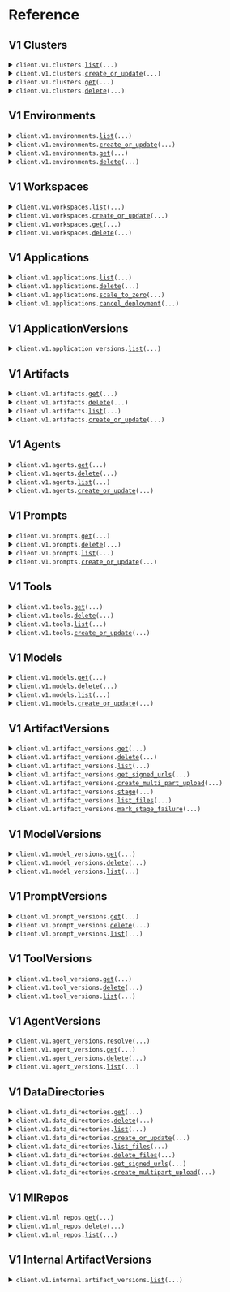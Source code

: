 # Reference
## V1 Clusters
<details><summary><code>client.v1.clusters.<a href="src/truefoundry_sdk/v1/clusters/client.py">list</a>(...)</code></summary>
<dl>
<dd>

#### 📝 Description

<dl>
<dd>

<dl>
<dd>

Retrieves a list of all latest Clusters. Pagination is available based on query parameters.
</dd>
</dl>
</dd>
</dl>

#### 🔌 Usage

<dl>
<dd>

<dl>
<dd>

```python
from truefoundry_sdk import TrueFoundry

client = TrueFoundry(
    api_key="YOUR_API_KEY",
    base_url="https://yourhost.com/path/to/api",
)
response = client.v1.clusters.list()
for item in response:
    yield item
# alternatively, you can paginate page-by-page
for page in response.iter_pages():
    yield page

```
</dd>
</dl>
</dd>
</dl>

#### ⚙️ Parameters

<dl>
<dd>

<dl>
<dd>

**offset:** `typing.Optional[float]` — Number of Items Skipped. Defaults to 0 if not provided.
    
</dd>
</dl>

<dl>
<dd>

**limit:** `typing.Optional[float]` — The maximum number of items to return per page. Defaults to a pre-defined value if not provided.
    
</dd>
</dl>

<dl>
<dd>

**request_options:** `typing.Optional[RequestOptions]` — Request-specific configuration.
    
</dd>
</dl>
</dd>
</dl>


</dd>
</dl>
</details>

<details><summary><code>client.v1.clusters.<a href="src/truefoundry_sdk/v1/clusters/client.py">create_or_update</a>(...)</code></summary>
<dl>
<dd>

#### 📝 Description

<dl>
<dd>

<dl>
<dd>

Create or Update cluster with provided manifest
</dd>
</dl>
</dd>
</dl>

#### 🔌 Usage

<dl>
<dd>

<dl>
<dd>

```python
from truefoundry_sdk import (
    ClusterManifest,
    ClusterManifestClusterType,
    Collaborator,
    TrueFoundry,
)

client = TrueFoundry(
    api_key="YOUR_API_KEY",
    base_url="https://yourhost.com/path/to/api",
)
client.v1.clusters.create_or_update(
    manifest=ClusterManifest(
        name="name",
        cluster_type=ClusterManifestClusterType.AWS_EKS,
        environment_names=["environment_names"],
        collaborators=[
            Collaborator(
                subject="subject",
                role_id="role_id",
            )
        ],
    ),
)

```
</dd>
</dl>
</dd>
</dl>

#### ⚙️ Parameters

<dl>
<dd>

<dl>
<dd>

**manifest:** `ClusterManifest` — Cluster manifest
    
</dd>
</dl>

<dl>
<dd>

**dry_run:** `typing.Optional[bool]` — Dry run the cluster creation/update
    
</dd>
</dl>

<dl>
<dd>

**request_options:** `typing.Optional[RequestOptions]` — Request-specific configuration.
    
</dd>
</dl>
</dd>
</dl>


</dd>
</dl>
</details>

<details><summary><code>client.v1.clusters.<a href="src/truefoundry_sdk/v1/clusters/client.py">get</a>(...)</code></summary>
<dl>
<dd>

#### 📝 Description

<dl>
<dd>

<dl>
<dd>

Get cluster associated with provided id
</dd>
</dl>
</dd>
</dl>

#### 🔌 Usage

<dl>
<dd>

<dl>
<dd>

```python
from truefoundry_sdk import TrueFoundry

client = TrueFoundry(
    api_key="YOUR_API_KEY",
    base_url="https://yourhost.com/path/to/api",
)
client.v1.clusters.get(
    id="id",
)

```
</dd>
</dl>
</dd>
</dl>

#### ⚙️ Parameters

<dl>
<dd>

<dl>
<dd>

**id:** `str` — Cluster id of the cluster
    
</dd>
</dl>

<dl>
<dd>

**request_options:** `typing.Optional[RequestOptions]` — Request-specific configuration.
    
</dd>
</dl>
</dd>
</dl>


</dd>
</dl>
</details>

<details><summary><code>client.v1.clusters.<a href="src/truefoundry_sdk/v1/clusters/client.py">delete</a>(...)</code></summary>
<dl>
<dd>

#### 📝 Description

<dl>
<dd>

<dl>
<dd>

Delete cluster associated with provided cluster id
</dd>
</dl>
</dd>
</dl>

#### 🔌 Usage

<dl>
<dd>

<dl>
<dd>

```python
from truefoundry_sdk import TrueFoundry

client = TrueFoundry(
    api_key="YOUR_API_KEY",
    base_url="https://yourhost.com/path/to/api",
)
client.v1.clusters.delete(
    id="id",
)

```
</dd>
</dl>
</dd>
</dl>

#### ⚙️ Parameters

<dl>
<dd>

<dl>
<dd>

**id:** `str` — Cluster id of the cluster
    
</dd>
</dl>

<dl>
<dd>

**request_options:** `typing.Optional[RequestOptions]` — Request-specific configuration.
    
</dd>
</dl>
</dd>
</dl>


</dd>
</dl>
</details>

## V1 Environments
<details><summary><code>client.v1.environments.<a href="src/truefoundry_sdk/v1/environments/client.py">list</a>(...)</code></summary>
<dl>
<dd>

#### 📝 Description

<dl>
<dd>

<dl>
<dd>

List environments, if no environments are found, default environments are created and returned. Pagination is available based on query parameters
</dd>
</dl>
</dd>
</dl>

#### 🔌 Usage

<dl>
<dd>

<dl>
<dd>

```python
from truefoundry_sdk import TrueFoundry

client = TrueFoundry(
    api_key="YOUR_API_KEY",
    base_url="https://yourhost.com/path/to/api",
)
response = client.v1.environments.list(
    limit=10,
    offset=0,
)
for item in response:
    yield item
# alternatively, you can paginate page-by-page
for page in response.iter_pages():
    yield page

```
</dd>
</dl>
</dd>
</dl>

#### ⚙️ Parameters

<dl>
<dd>

<dl>
<dd>

**limit:** `typing.Optional[int]` — Number of items per page
    
</dd>
</dl>

<dl>
<dd>

**offset:** `typing.Optional[int]` — Number of items to skip
    
</dd>
</dl>

<dl>
<dd>

**request_options:** `typing.Optional[RequestOptions]` — Request-specific configuration.
    
</dd>
</dl>
</dd>
</dl>


</dd>
</dl>
</details>

<details><summary><code>client.v1.environments.<a href="src/truefoundry_sdk/v1/environments/client.py">create_or_update</a>(...)</code></summary>
<dl>
<dd>

#### 📝 Description

<dl>
<dd>

<dl>
<dd>

Creates a new Environment or updates an existing Environment.
</dd>
</dl>
</dd>
</dl>

#### 🔌 Usage

<dl>
<dd>

<dl>
<dd>

```python
from truefoundry_sdk import (
    EnvironmentColor,
    EnvironmentManifest,
    EnvironmentOptimizeFor,
    TrueFoundry,
)

client = TrueFoundry(
    api_key="YOUR_API_KEY",
    base_url="https://yourhost.com/path/to/api",
)
client.v1.environments.create_or_update(
    manifest=EnvironmentManifest(
        name="name",
        color=EnvironmentColor(),
        is_production=True,
        optimize_for=EnvironmentOptimizeFor.COST,
    ),
)

```
</dd>
</dl>
</dd>
</dl>

#### ⚙️ Parameters

<dl>
<dd>

<dl>
<dd>

**manifest:** `EnvironmentManifest` — Environment Manifest
    
</dd>
</dl>

<dl>
<dd>

**dry_run:** `typing.Optional[bool]` — Dry run
    
</dd>
</dl>

<dl>
<dd>

**request_options:** `typing.Optional[RequestOptions]` — Request-specific configuration.
    
</dd>
</dl>
</dd>
</dl>


</dd>
</dl>
</details>

<details><summary><code>client.v1.environments.<a href="src/truefoundry_sdk/v1/environments/client.py">get</a>(...)</code></summary>
<dl>
<dd>

#### 📝 Description

<dl>
<dd>

<dl>
<dd>

Get Environment associated with the provided id.
</dd>
</dl>
</dd>
</dl>

#### 🔌 Usage

<dl>
<dd>

<dl>
<dd>

```python
from truefoundry_sdk import TrueFoundry

client = TrueFoundry(
    api_key="YOUR_API_KEY",
    base_url="https://yourhost.com/path/to/api",
)
client.v1.environments.get(
    id="id",
)

```
</dd>
</dl>
</dd>
</dl>

#### ⚙️ Parameters

<dl>
<dd>

<dl>
<dd>

**id:** `str` — Environment id
    
</dd>
</dl>

<dl>
<dd>

**request_options:** `typing.Optional[RequestOptions]` — Request-specific configuration.
    
</dd>
</dl>
</dd>
</dl>


</dd>
</dl>
</details>

<details><summary><code>client.v1.environments.<a href="src/truefoundry_sdk/v1/environments/client.py">delete</a>(...)</code></summary>
<dl>
<dd>

#### 📝 Description

<dl>
<dd>

<dl>
<dd>

Delete Environment associated with the provided id.
</dd>
</dl>
</dd>
</dl>

#### 🔌 Usage

<dl>
<dd>

<dl>
<dd>

```python
from truefoundry_sdk import TrueFoundry

client = TrueFoundry(
    api_key="YOUR_API_KEY",
    base_url="https://yourhost.com/path/to/api",
)
client.v1.environments.delete(
    id="id",
)

```
</dd>
</dl>
</dd>
</dl>

#### ⚙️ Parameters

<dl>
<dd>

<dl>
<dd>

**id:** `str` — Environment id
    
</dd>
</dl>

<dl>
<dd>

**request_options:** `typing.Optional[RequestOptions]` — Request-specific configuration.
    
</dd>
</dl>
</dd>
</dl>


</dd>
</dl>
</details>

## V1 Workspaces
<details><summary><code>client.v1.workspaces.<a href="src/truefoundry_sdk/v1/workspaces/client.py">list</a>(...)</code></summary>
<dl>
<dd>

#### 📝 Description

<dl>
<dd>

<dl>
<dd>

List workspaces associated with the user. Optional filters include clusterId, fqn, and workspace name. Pagination is available based on query parameters.
</dd>
</dl>
</dd>
</dl>

#### 🔌 Usage

<dl>
<dd>

<dl>
<dd>

```python
from truefoundry_sdk import TrueFoundry

client = TrueFoundry(
    api_key="YOUR_API_KEY",
    base_url="https://yourhost.com/path/to/api",
)
response = client.v1.workspaces.list(
    limit=10,
    offset=0,
)
for item in response:
    yield item
# alternatively, you can paginate page-by-page
for page in response.iter_pages():
    yield page

```
</dd>
</dl>
</dd>
</dl>

#### ⚙️ Parameters

<dl>
<dd>

<dl>
<dd>

**limit:** `typing.Optional[int]` — Number of items per page
    
</dd>
</dl>

<dl>
<dd>

**offset:** `typing.Optional[int]` — Number of items to skip
    
</dd>
</dl>

<dl>
<dd>

**cluster_id:** `typing.Optional[str]` — ClusterId of the Cluster
    
</dd>
</dl>

<dl>
<dd>

**name:** `typing.Optional[str]` — Workspace Name
    
</dd>
</dl>

<dl>
<dd>

**fqn:** `typing.Optional[str]` — Workspace FQN
    
</dd>
</dl>

<dl>
<dd>

**request_options:** `typing.Optional[RequestOptions]` — Request-specific configuration.
    
</dd>
</dl>
</dd>
</dl>


</dd>
</dl>
</details>

<details><summary><code>client.v1.workspaces.<a href="src/truefoundry_sdk/v1/workspaces/client.py">create_or_update</a>(...)</code></summary>
<dl>
<dd>

#### 📝 Description

<dl>
<dd>

<dl>
<dd>

Creates a new workspace or updates an existing one based on the provided manifest.
</dd>
</dl>
</dd>
</dl>

#### 🔌 Usage

<dl>
<dd>

<dl>
<dd>

```python
from truefoundry_sdk import TrueFoundry, WorkspaceManifest

client = TrueFoundry(
    api_key="YOUR_API_KEY",
    base_url="https://yourhost.com/path/to/api",
)
client.v1.workspaces.create_or_update(
    manifest=WorkspaceManifest(
        cluster_fqn="cluster_fqn",
        name="name",
    ),
)

```
</dd>
</dl>
</dd>
</dl>

#### ⚙️ Parameters

<dl>
<dd>

<dl>
<dd>

**manifest:** `WorkspaceManifest` — Workspace manifest
    
</dd>
</dl>

<dl>
<dd>

**dry_run:** `typing.Optional[bool]` — Dry run the request
    
</dd>
</dl>

<dl>
<dd>

**request_options:** `typing.Optional[RequestOptions]` — Request-specific configuration.
    
</dd>
</dl>
</dd>
</dl>


</dd>
</dl>
</details>

<details><summary><code>client.v1.workspaces.<a href="src/truefoundry_sdk/v1/workspaces/client.py">get</a>(...)</code></summary>
<dl>
<dd>

#### 📝 Description

<dl>
<dd>

<dl>
<dd>

Get workspace associated with provided workspace id
</dd>
</dl>
</dd>
</dl>

#### 🔌 Usage

<dl>
<dd>

<dl>
<dd>

```python
from truefoundry_sdk import TrueFoundry

client = TrueFoundry(
    api_key="YOUR_API_KEY",
    base_url="https://yourhost.com/path/to/api",
)
client.v1.workspaces.get(
    id="id",
)

```
</dd>
</dl>
</dd>
</dl>

#### ⚙️ Parameters

<dl>
<dd>

<dl>
<dd>

**id:** `str` — Workspace id of the space
    
</dd>
</dl>

<dl>
<dd>

**request_options:** `typing.Optional[RequestOptions]` — Request-specific configuration.
    
</dd>
</dl>
</dd>
</dl>


</dd>
</dl>
</details>

<details><summary><code>client.v1.workspaces.<a href="src/truefoundry_sdk/v1/workspaces/client.py">delete</a>(...)</code></summary>
<dl>
<dd>

#### 📝 Description

<dl>
<dd>

<dl>
<dd>

Deletes the workspace with the given workspace ID.
    - Removes the associated namespace from the cluster.
    - Deletes the corresponding authorization entry.
</dd>
</dl>
</dd>
</dl>

#### 🔌 Usage

<dl>
<dd>

<dl>
<dd>

```python
from truefoundry_sdk import TrueFoundry

client = TrueFoundry(
    api_key="YOUR_API_KEY",
    base_url="https://yourhost.com/path/to/api",
)
client.v1.workspaces.delete(
    id="id",
)

```
</dd>
</dl>
</dd>
</dl>

#### ⚙️ Parameters

<dl>
<dd>

<dl>
<dd>

**id:** `str` — Workspace id of the space
    
</dd>
</dl>

<dl>
<dd>

**request_options:** `typing.Optional[RequestOptions]` — Request-specific configuration.
    
</dd>
</dl>
</dd>
</dl>


</dd>
</dl>
</details>

## V1 Applications
<details><summary><code>client.v1.applications.<a href="src/truefoundry_sdk/v1/applications/client.py">list</a>(...)</code></summary>
<dl>
<dd>

#### 📝 Description

<dl>
<dd>

<dl>
<dd>

Retrieves a list of all latest applications. Supports filtering by application ID, name, type, and other parameters. Pagination is available based on query parameters.
</dd>
</dl>
</dd>
</dl>

#### 🔌 Usage

<dl>
<dd>

<dl>
<dd>

```python
from truefoundry_sdk import TrueFoundry

client = TrueFoundry(
    api_key="YOUR_API_KEY",
    base_url="https://yourhost.com/path/to/api",
)
response = client.v1.applications.list(
    limit=10,
    offset=0,
)
for item in response:
    yield item
# alternatively, you can paginate page-by-page
for page in response.iter_pages():
    yield page

```
</dd>
</dl>
</dd>
</dl>

#### ⚙️ Parameters

<dl>
<dd>

<dl>
<dd>

**limit:** `typing.Optional[int]` — Number of items per page
    
</dd>
</dl>

<dl>
<dd>

**offset:** `typing.Optional[int]` — Number of items to skip
    
</dd>
</dl>

<dl>
<dd>

**application_id:** `typing.Optional[str]` — Application id of the application
    
</dd>
</dl>

<dl>
<dd>

**workspace_id:** `typing.Optional[str]` — Workspace id of the application (comma separated for multiple)
    
</dd>
</dl>

<dl>
<dd>

**application_name:** `typing.Optional[str]` — Name of application
    
</dd>
</dl>

<dl>
<dd>

**application_type:** `typing.Optional[str]` — Type of application (comma separated for multiple). Allowed Values: async-service, service, model-deployment, job, spark-job, helm, notebook, codeserver, rstudio, ssh-server, volume, application, application-set, intercept, workflow
    
</dd>
</dl>

<dl>
<dd>

**name_search_query:** `typing.Optional[str]` — Search query for application name
    
</dd>
</dl>

<dl>
<dd>

**environment_id:** `typing.Optional[str]` — Filter by Environment ids of the application (comma separated for multiple)
    
</dd>
</dl>

<dl>
<dd>

**cluster_id:** `typing.Optional[str]` — Filter by Cluster ids of the application (comma separated for multiple)
    
</dd>
</dl>

<dl>
<dd>

**application_set_id:** `typing.Optional[str]` — Filter by Application Set id of the application
    
</dd>
</dl>

<dl>
<dd>

**paused:** `typing.Optional[bool]` — Filter by Application Paused status
    
</dd>
</dl>

<dl>
<dd>

**device_type_filter:** `typing.Optional[ApplicationsListRequestDeviceTypeFilter]` — Filter by device type of the application. Allowed values: cpu, nvidia_gpu, aws_inferentia, nvidia_mig_gpu, nvidia_timeslicing_gpu, gcp_tpu
    
</dd>
</dl>

<dl>
<dd>

**last_deployed_by_subjects:** `typing.Optional[str]` — Filter by last deployed by specific users
    
</dd>
</dl>

<dl>
<dd>

**lifecycle_stage:** `typing.Optional[ApplicationsListRequestLifecycleStage]` — Filter by application lifecycle state
    
</dd>
</dl>

<dl>
<dd>

**is_recommendation_present:** `typing.Optional[bool]` — Filter out applications with recommendations
    
</dd>
</dl>

<dl>
<dd>

**request_options:** `typing.Optional[RequestOptions]` — Request-specific configuration.
    
</dd>
</dl>
</dd>
</dl>


</dd>
</dl>
</details>

<details><summary><code>client.v1.applications.<a href="src/truefoundry_sdk/v1/applications/client.py">delete</a>(...)</code></summary>
<dl>
<dd>

#### 📝 Description

<dl>
<dd>

<dl>
<dd>

Delete Application associated with the provided application ID.
</dd>
</dl>
</dd>
</dl>

#### 🔌 Usage

<dl>
<dd>

<dl>
<dd>

```python
from truefoundry_sdk import TrueFoundry

client = TrueFoundry(
    api_key="YOUR_API_KEY",
    base_url="https://yourhost.com/path/to/api",
)
client.v1.applications.delete(
    id="id",
)

```
</dd>
</dl>
</dd>
</dl>

#### ⚙️ Parameters

<dl>
<dd>

<dl>
<dd>

**id:** `str` — Id of the application
    
</dd>
</dl>

<dl>
<dd>

**request_options:** `typing.Optional[RequestOptions]` — Request-specific configuration.
    
</dd>
</dl>
</dd>
</dl>


</dd>
</dl>
</details>

<details><summary><code>client.v1.applications.<a href="src/truefoundry_sdk/v1/applications/client.py">scale_to_zero</a>(...)</code></summary>
<dl>
<dd>

#### 📝 Description

<dl>
<dd>

<dl>
<dd>

Pause a running application by scaling to 0 replicas
</dd>
</dl>
</dd>
</dl>

#### 🔌 Usage

<dl>
<dd>

<dl>
<dd>

```python
from truefoundry_sdk import TrueFoundry

client = TrueFoundry(
    api_key="YOUR_API_KEY",
    base_url="https://yourhost.com/path/to/api",
)
client.v1.applications.scale_to_zero(
    id="id",
)

```
</dd>
</dl>
</dd>
</dl>

#### ⚙️ Parameters

<dl>
<dd>

<dl>
<dd>

**id:** `str` — Id of the application
    
</dd>
</dl>

<dl>
<dd>

**request_options:** `typing.Optional[RequestOptions]` — Request-specific configuration.
    
</dd>
</dl>
</dd>
</dl>


</dd>
</dl>
</details>

<details><summary><code>client.v1.applications.<a href="src/truefoundry_sdk/v1/applications/client.py">cancel_deployment</a>(...)</code></summary>
<dl>
<dd>

#### 📝 Description

<dl>
<dd>

<dl>
<dd>

Cancel an ongoing deployment associated with the provided application ID and deployment ID.
</dd>
</dl>
</dd>
</dl>

#### 🔌 Usage

<dl>
<dd>

<dl>
<dd>

```python
from truefoundry_sdk import TrueFoundry

client = TrueFoundry(
    api_key="YOUR_API_KEY",
    base_url="https://yourhost.com/path/to/api",
)
client.v1.applications.cancel_deployment(
    id="id",
    deployment_id="deploymentId",
)

```
</dd>
</dl>
</dd>
</dl>

#### ⚙️ Parameters

<dl>
<dd>

<dl>
<dd>

**id:** `str` — Application id of the application
    
</dd>
</dl>

<dl>
<dd>

**deployment_id:** `str` — Deployment id of the deployment
    
</dd>
</dl>

<dl>
<dd>

**request_options:** `typing.Optional[RequestOptions]` — Request-specific configuration.
    
</dd>
</dl>
</dd>
</dl>


</dd>
</dl>
</details>

## V1 ApplicationVersions
<details><summary><code>client.v1.application_versions.<a href="src/truefoundry_sdk/v1/application_versions/client.py">list</a>(...)</code></summary>
<dl>
<dd>

#### 📝 Description

<dl>
<dd>

<dl>
<dd>

Fetch all deployments for a given application ID with optional filters such as deployment ID or version. Supports pagination.
</dd>
</dl>
</dd>
</dl>

#### 🔌 Usage

<dl>
<dd>

<dl>
<dd>

```python
from truefoundry_sdk import TrueFoundry

client = TrueFoundry(
    api_key="YOUR_API_KEY",
    base_url="https://yourhost.com/path/to/api",
)
response = client.v1.application_versions.list(
    id_="id",
    limit=50.0,
    offset=0.0,
    version="1",
    id="deployment123",
)
for item in response:
    yield item
# alternatively, you can paginate page-by-page
for page in response.iter_pages():
    yield page

```
</dd>
</dl>
</dd>
</dl>

#### ⚙️ Parameters

<dl>
<dd>

<dl>
<dd>

**id_:** `str` — Id of the application
    
</dd>
</dl>

<dl>
<dd>

**limit:** `typing.Optional[float]` — Number of items per page. Defaults to 50 if not provided.
    
</dd>
</dl>

<dl>
<dd>

**offset:** `typing.Optional[float]` — Number of items to skip.
    
</dd>
</dl>

<dl>
<dd>

**version:** `typing.Optional[str]` — Deployment version. Filter deployments by version.
    
</dd>
</dl>

<dl>
<dd>

**id:** `typing.Optional[str]` — Deployment ID. Filter deployments by a specific ID.
    
</dd>
</dl>

<dl>
<dd>

**request_options:** `typing.Optional[RequestOptions]` — Request-specific configuration.
    
</dd>
</dl>
</dd>
</dl>


</dd>
</dl>
</details>

## V1 Artifacts
<details><summary><code>client.v1.artifacts.<a href="src/truefoundry_sdk/v1/artifacts/client.py">get</a>(...)</code></summary>
<dl>
<dd>

#### 🔌 Usage

<dl>
<dd>

<dl>
<dd>

```python
from truefoundry_sdk import TrueFoundry

client = TrueFoundry(
    api_key="YOUR_API_KEY",
    base_url="https://yourhost.com/path/to/api",
)
client.v1.artifacts.get(
    id="id",
)

```
</dd>
</dl>
</dd>
</dl>

#### ⚙️ Parameters

<dl>
<dd>

<dl>
<dd>

**id:** `str` 
    
</dd>
</dl>

<dl>
<dd>

**request_options:** `typing.Optional[RequestOptions]` — Request-specific configuration.
    
</dd>
</dl>
</dd>
</dl>


</dd>
</dl>
</details>

<details><summary><code>client.v1.artifacts.<a href="src/truefoundry_sdk/v1/artifacts/client.py">delete</a>(...)</code></summary>
<dl>
<dd>

#### 🔌 Usage

<dl>
<dd>

<dl>
<dd>

```python
from truefoundry_sdk import TrueFoundry

client = TrueFoundry(
    api_key="YOUR_API_KEY",
    base_url="https://yourhost.com/path/to/api",
)
client.v1.artifacts.delete(
    id="id",
)

```
</dd>
</dl>
</dd>
</dl>

#### ⚙️ Parameters

<dl>
<dd>

<dl>
<dd>

**id:** `str` 
    
</dd>
</dl>

<dl>
<dd>

**request_options:** `typing.Optional[RequestOptions]` — Request-specific configuration.
    
</dd>
</dl>
</dd>
</dl>


</dd>
</dl>
</details>

<details><summary><code>client.v1.artifacts.<a href="src/truefoundry_sdk/v1/artifacts/client.py">list</a>(...)</code></summary>
<dl>
<dd>

#### 🔌 Usage

<dl>
<dd>

<dl>
<dd>

```python
from truefoundry_sdk import TrueFoundry

client = TrueFoundry(
    api_key="YOUR_API_KEY",
    base_url="https://yourhost.com/path/to/api",
)
response = client.v1.artifacts.list()
for item in response:
    yield item
# alternatively, you can paginate page-by-page
for page in response.iter_pages():
    yield page

```
</dd>
</dl>
</dd>
</dl>

#### ⚙️ Parameters

<dl>
<dd>

<dl>
<dd>

**ml_repo_id:** `typing.Optional[str]` 
    
</dd>
</dl>

<dl>
<dd>

**name:** `typing.Optional[str]` 
    
</dd>
</dl>

<dl>
<dd>

**offset:** `typing.Optional[int]` 
    
</dd>
</dl>

<dl>
<dd>

**limit:** `typing.Optional[int]` 
    
</dd>
</dl>

<dl>
<dd>

**run_id:** `typing.Optional[str]` 
    
</dd>
</dl>

<dl>
<dd>

**request_options:** `typing.Optional[RequestOptions]` — Request-specific configuration.
    
</dd>
</dl>
</dd>
</dl>


</dd>
</dl>
</details>

<details><summary><code>client.v1.artifacts.<a href="src/truefoundry_sdk/v1/artifacts/client.py">create_or_update</a>(...)</code></summary>
<dl>
<dd>

#### 🔌 Usage

<dl>
<dd>

<dl>
<dd>

```python
from truefoundry_sdk import ModelManifest, TrueFoundry, TrueFoundryManagedSource

client = TrueFoundry(
    api_key="YOUR_API_KEY",
    base_url="https://yourhost.com/path/to/api",
)
client.v1.artifacts.create_or_update(
    manifest=ModelManifest(
        name="name",
        metadata={"key": "value"},
        ml_repo="ml_repo",
        source=TrueFoundryManagedSource(),
    ),
)

```
</dd>
</dl>
</dd>
</dl>

#### ⚙️ Parameters

<dl>
<dd>

<dl>
<dd>

**manifest:** `Manifest` 
    
</dd>
</dl>

<dl>
<dd>

**request_options:** `typing.Optional[RequestOptions]` — Request-specific configuration.
    
</dd>
</dl>
</dd>
</dl>


</dd>
</dl>
</details>

## V1 Agents
<details><summary><code>client.v1.agents.<a href="src/truefoundry_sdk/v1/agents/client.py">get</a>(...)</code></summary>
<dl>
<dd>

#### 🔌 Usage

<dl>
<dd>

<dl>
<dd>

```python
from truefoundry_sdk import TrueFoundry

client = TrueFoundry(
    api_key="YOUR_API_KEY",
    base_url="https://yourhost.com/path/to/api",
)
client.v1.agents.get(
    id="id",
)

```
</dd>
</dl>
</dd>
</dl>

#### ⚙️ Parameters

<dl>
<dd>

<dl>
<dd>

**id:** `str` 
    
</dd>
</dl>

<dl>
<dd>

**request_options:** `typing.Optional[RequestOptions]` — Request-specific configuration.
    
</dd>
</dl>
</dd>
</dl>


</dd>
</dl>
</details>

<details><summary><code>client.v1.agents.<a href="src/truefoundry_sdk/v1/agents/client.py">delete</a>(...)</code></summary>
<dl>
<dd>

#### 🔌 Usage

<dl>
<dd>

<dl>
<dd>

```python
from truefoundry_sdk import TrueFoundry

client = TrueFoundry(
    api_key="YOUR_API_KEY",
    base_url="https://yourhost.com/path/to/api",
)
client.v1.agents.delete(
    id="id",
)

```
</dd>
</dl>
</dd>
</dl>

#### ⚙️ Parameters

<dl>
<dd>

<dl>
<dd>

**id:** `str` 
    
</dd>
</dl>

<dl>
<dd>

**request_options:** `typing.Optional[RequestOptions]` — Request-specific configuration.
    
</dd>
</dl>
</dd>
</dl>


</dd>
</dl>
</details>

<details><summary><code>client.v1.agents.<a href="src/truefoundry_sdk/v1/agents/client.py">list</a>(...)</code></summary>
<dl>
<dd>

#### 🔌 Usage

<dl>
<dd>

<dl>
<dd>

```python
from truefoundry_sdk import TrueFoundry

client = TrueFoundry(
    api_key="YOUR_API_KEY",
    base_url="https://yourhost.com/path/to/api",
)
response = client.v1.agents.list()
for item in response:
    yield item
# alternatively, you can paginate page-by-page
for page in response.iter_pages():
    yield page

```
</dd>
</dl>
</dd>
</dl>

#### ⚙️ Parameters

<dl>
<dd>

<dl>
<dd>

**ml_repo_id:** `typing.Optional[str]` 
    
</dd>
</dl>

<dl>
<dd>

**name:** `typing.Optional[str]` 
    
</dd>
</dl>

<dl>
<dd>

**offset:** `typing.Optional[int]` 
    
</dd>
</dl>

<dl>
<dd>

**limit:** `typing.Optional[int]` 
    
</dd>
</dl>

<dl>
<dd>

**request_options:** `typing.Optional[RequestOptions]` — Request-specific configuration.
    
</dd>
</dl>
</dd>
</dl>


</dd>
</dl>
</details>

<details><summary><code>client.v1.agents.<a href="src/truefoundry_sdk/v1/agents/client.py">create_or_update</a>(...)</code></summary>
<dl>
<dd>

#### 🔌 Usage

<dl>
<dd>

<dl>
<dd>

```python
from truefoundry_sdk import ModelManifest, TrueFoundry, TrueFoundryManagedSource

client = TrueFoundry(
    api_key="YOUR_API_KEY",
    base_url="https://yourhost.com/path/to/api",
)
client.v1.agents.create_or_update(
    manifest=ModelManifest(
        name="name",
        metadata={"key": "value"},
        ml_repo="ml_repo",
        source=TrueFoundryManagedSource(),
    ),
)

```
</dd>
</dl>
</dd>
</dl>

#### ⚙️ Parameters

<dl>
<dd>

<dl>
<dd>

**manifest:** `Manifest` 
    
</dd>
</dl>

<dl>
<dd>

**request_options:** `typing.Optional[RequestOptions]` — Request-specific configuration.
    
</dd>
</dl>
</dd>
</dl>


</dd>
</dl>
</details>

## V1 Prompts
<details><summary><code>client.v1.prompts.<a href="src/truefoundry_sdk/v1/prompts/client.py">get</a>(...)</code></summary>
<dl>
<dd>

#### 🔌 Usage

<dl>
<dd>

<dl>
<dd>

```python
from truefoundry_sdk import TrueFoundry

client = TrueFoundry(
    api_key="YOUR_API_KEY",
    base_url="https://yourhost.com/path/to/api",
)
client.v1.prompts.get(
    id="id",
)

```
</dd>
</dl>
</dd>
</dl>

#### ⚙️ Parameters

<dl>
<dd>

<dl>
<dd>

**id:** `str` 
    
</dd>
</dl>

<dl>
<dd>

**request_options:** `typing.Optional[RequestOptions]` — Request-specific configuration.
    
</dd>
</dl>
</dd>
</dl>


</dd>
</dl>
</details>

<details><summary><code>client.v1.prompts.<a href="src/truefoundry_sdk/v1/prompts/client.py">delete</a>(...)</code></summary>
<dl>
<dd>

#### 🔌 Usage

<dl>
<dd>

<dl>
<dd>

```python
from truefoundry_sdk import TrueFoundry

client = TrueFoundry(
    api_key="YOUR_API_KEY",
    base_url="https://yourhost.com/path/to/api",
)
client.v1.prompts.delete(
    id="id",
)

```
</dd>
</dl>
</dd>
</dl>

#### ⚙️ Parameters

<dl>
<dd>

<dl>
<dd>

**id:** `str` 
    
</dd>
</dl>

<dl>
<dd>

**request_options:** `typing.Optional[RequestOptions]` — Request-specific configuration.
    
</dd>
</dl>
</dd>
</dl>


</dd>
</dl>
</details>

<details><summary><code>client.v1.prompts.<a href="src/truefoundry_sdk/v1/prompts/client.py">list</a>(...)</code></summary>
<dl>
<dd>

#### 🔌 Usage

<dl>
<dd>

<dl>
<dd>

```python
from truefoundry_sdk import TrueFoundry

client = TrueFoundry(
    api_key="YOUR_API_KEY",
    base_url="https://yourhost.com/path/to/api",
)
response = client.v1.prompts.list()
for item in response:
    yield item
# alternatively, you can paginate page-by-page
for page in response.iter_pages():
    yield page

```
</dd>
</dl>
</dd>
</dl>

#### ⚙️ Parameters

<dl>
<dd>

<dl>
<dd>

**ml_repo_id:** `typing.Optional[str]` 
    
</dd>
</dl>

<dl>
<dd>

**name:** `typing.Optional[str]` 
    
</dd>
</dl>

<dl>
<dd>

**offset:** `typing.Optional[int]` 
    
</dd>
</dl>

<dl>
<dd>

**limit:** `typing.Optional[int]` 
    
</dd>
</dl>

<dl>
<dd>

**request_options:** `typing.Optional[RequestOptions]` — Request-specific configuration.
    
</dd>
</dl>
</dd>
</dl>


</dd>
</dl>
</details>

<details><summary><code>client.v1.prompts.<a href="src/truefoundry_sdk/v1/prompts/client.py">create_or_update</a>(...)</code></summary>
<dl>
<dd>

#### 🔌 Usage

<dl>
<dd>

<dl>
<dd>

```python
from truefoundry_sdk import ModelManifest, TrueFoundry, TrueFoundryManagedSource

client = TrueFoundry(
    api_key="YOUR_API_KEY",
    base_url="https://yourhost.com/path/to/api",
)
client.v1.prompts.create_or_update(
    manifest=ModelManifest(
        name="name",
        metadata={"key": "value"},
        ml_repo="ml_repo",
        source=TrueFoundryManagedSource(),
    ),
)

```
</dd>
</dl>
</dd>
</dl>

#### ⚙️ Parameters

<dl>
<dd>

<dl>
<dd>

**manifest:** `Manifest` 
    
</dd>
</dl>

<dl>
<dd>

**request_options:** `typing.Optional[RequestOptions]` — Request-specific configuration.
    
</dd>
</dl>
</dd>
</dl>


</dd>
</dl>
</details>

## V1 Tools
<details><summary><code>client.v1.tools.<a href="src/truefoundry_sdk/v1/tools/client.py">get</a>(...)</code></summary>
<dl>
<dd>

#### 🔌 Usage

<dl>
<dd>

<dl>
<dd>

```python
from truefoundry_sdk import TrueFoundry

client = TrueFoundry(
    api_key="YOUR_API_KEY",
    base_url="https://yourhost.com/path/to/api",
)
client.v1.tools.get(
    id="id",
)

```
</dd>
</dl>
</dd>
</dl>

#### ⚙️ Parameters

<dl>
<dd>

<dl>
<dd>

**id:** `str` 
    
</dd>
</dl>

<dl>
<dd>

**request_options:** `typing.Optional[RequestOptions]` — Request-specific configuration.
    
</dd>
</dl>
</dd>
</dl>


</dd>
</dl>
</details>

<details><summary><code>client.v1.tools.<a href="src/truefoundry_sdk/v1/tools/client.py">delete</a>(...)</code></summary>
<dl>
<dd>

#### 🔌 Usage

<dl>
<dd>

<dl>
<dd>

```python
from truefoundry_sdk import TrueFoundry

client = TrueFoundry(
    api_key="YOUR_API_KEY",
    base_url="https://yourhost.com/path/to/api",
)
client.v1.tools.delete(
    id="id",
)

```
</dd>
</dl>
</dd>
</dl>

#### ⚙️ Parameters

<dl>
<dd>

<dl>
<dd>

**id:** `str` 
    
</dd>
</dl>

<dl>
<dd>

**request_options:** `typing.Optional[RequestOptions]` — Request-specific configuration.
    
</dd>
</dl>
</dd>
</dl>


</dd>
</dl>
</details>

<details><summary><code>client.v1.tools.<a href="src/truefoundry_sdk/v1/tools/client.py">list</a>(...)</code></summary>
<dl>
<dd>

#### 🔌 Usage

<dl>
<dd>

<dl>
<dd>

```python
from truefoundry_sdk import TrueFoundry

client = TrueFoundry(
    api_key="YOUR_API_KEY",
    base_url="https://yourhost.com/path/to/api",
)
response = client.v1.tools.list()
for item in response:
    yield item
# alternatively, you can paginate page-by-page
for page in response.iter_pages():
    yield page

```
</dd>
</dl>
</dd>
</dl>

#### ⚙️ Parameters

<dl>
<dd>

<dl>
<dd>

**ml_repo_id:** `typing.Optional[str]` 
    
</dd>
</dl>

<dl>
<dd>

**name:** `typing.Optional[str]` 
    
</dd>
</dl>

<dl>
<dd>

**offset:** `typing.Optional[int]` 
    
</dd>
</dl>

<dl>
<dd>

**limit:** `typing.Optional[int]` 
    
</dd>
</dl>

<dl>
<dd>

**request_options:** `typing.Optional[RequestOptions]` — Request-specific configuration.
    
</dd>
</dl>
</dd>
</dl>


</dd>
</dl>
</details>

<details><summary><code>client.v1.tools.<a href="src/truefoundry_sdk/v1/tools/client.py">create_or_update</a>(...)</code></summary>
<dl>
<dd>

#### 🔌 Usage

<dl>
<dd>

<dl>
<dd>

```python
from truefoundry_sdk import ModelManifest, TrueFoundry, TrueFoundryManagedSource

client = TrueFoundry(
    api_key="YOUR_API_KEY",
    base_url="https://yourhost.com/path/to/api",
)
client.v1.tools.create_or_update(
    manifest=ModelManifest(
        name="name",
        metadata={"key": "value"},
        ml_repo="ml_repo",
        source=TrueFoundryManagedSource(),
    ),
)

```
</dd>
</dl>
</dd>
</dl>

#### ⚙️ Parameters

<dl>
<dd>

<dl>
<dd>

**manifest:** `Manifest` 
    
</dd>
</dl>

<dl>
<dd>

**request_options:** `typing.Optional[RequestOptions]` — Request-specific configuration.
    
</dd>
</dl>
</dd>
</dl>


</dd>
</dl>
</details>

## V1 Models
<details><summary><code>client.v1.models.<a href="src/truefoundry_sdk/v1/models/client.py">get</a>(...)</code></summary>
<dl>
<dd>

#### 🔌 Usage

<dl>
<dd>

<dl>
<dd>

```python
from truefoundry_sdk import TrueFoundry

client = TrueFoundry(
    api_key="YOUR_API_KEY",
    base_url="https://yourhost.com/path/to/api",
)
client.v1.models.get(
    id="id",
)

```
</dd>
</dl>
</dd>
</dl>

#### ⚙️ Parameters

<dl>
<dd>

<dl>
<dd>

**id:** `str` 
    
</dd>
</dl>

<dl>
<dd>

**request_options:** `typing.Optional[RequestOptions]` — Request-specific configuration.
    
</dd>
</dl>
</dd>
</dl>


</dd>
</dl>
</details>

<details><summary><code>client.v1.models.<a href="src/truefoundry_sdk/v1/models/client.py">delete</a>(...)</code></summary>
<dl>
<dd>

#### 🔌 Usage

<dl>
<dd>

<dl>
<dd>

```python
from truefoundry_sdk import TrueFoundry

client = TrueFoundry(
    api_key="YOUR_API_KEY",
    base_url="https://yourhost.com/path/to/api",
)
client.v1.models.delete(
    id="id",
)

```
</dd>
</dl>
</dd>
</dl>

#### ⚙️ Parameters

<dl>
<dd>

<dl>
<dd>

**id:** `str` 
    
</dd>
</dl>

<dl>
<dd>

**request_options:** `typing.Optional[RequestOptions]` — Request-specific configuration.
    
</dd>
</dl>
</dd>
</dl>


</dd>
</dl>
</details>

<details><summary><code>client.v1.models.<a href="src/truefoundry_sdk/v1/models/client.py">list</a>(...)</code></summary>
<dl>
<dd>

#### 🔌 Usage

<dl>
<dd>

<dl>
<dd>

```python
from truefoundry_sdk import TrueFoundry

client = TrueFoundry(
    api_key="YOUR_API_KEY",
    base_url="https://yourhost.com/path/to/api",
)
response = client.v1.models.list()
for item in response:
    yield item
# alternatively, you can paginate page-by-page
for page in response.iter_pages():
    yield page

```
</dd>
</dl>
</dd>
</dl>

#### ⚙️ Parameters

<dl>
<dd>

<dl>
<dd>

**ml_repo_id:** `typing.Optional[str]` 
    
</dd>
</dl>

<dl>
<dd>

**name:** `typing.Optional[str]` 
    
</dd>
</dl>

<dl>
<dd>

**offset:** `typing.Optional[int]` 
    
</dd>
</dl>

<dl>
<dd>

**limit:** `typing.Optional[int]` 
    
</dd>
</dl>

<dl>
<dd>

**run_id:** `typing.Optional[str]` 
    
</dd>
</dl>

<dl>
<dd>

**request_options:** `typing.Optional[RequestOptions]` — Request-specific configuration.
    
</dd>
</dl>
</dd>
</dl>


</dd>
</dl>
</details>

<details><summary><code>client.v1.models.<a href="src/truefoundry_sdk/v1/models/client.py">create_or_update</a>(...)</code></summary>
<dl>
<dd>

#### 🔌 Usage

<dl>
<dd>

<dl>
<dd>

```python
from truefoundry_sdk import ModelManifest, TrueFoundry, TrueFoundryManagedSource

client = TrueFoundry(
    api_key="YOUR_API_KEY",
    base_url="https://yourhost.com/path/to/api",
)
client.v1.models.create_or_update(
    manifest=ModelManifest(
        name="name",
        metadata={"key": "value"},
        ml_repo="ml_repo",
        source=TrueFoundryManagedSource(),
    ),
)

```
</dd>
</dl>
</dd>
</dl>

#### ⚙️ Parameters

<dl>
<dd>

<dl>
<dd>

**manifest:** `Manifest` 
    
</dd>
</dl>

<dl>
<dd>

**request_options:** `typing.Optional[RequestOptions]` — Request-specific configuration.
    
</dd>
</dl>
</dd>
</dl>


</dd>
</dl>
</details>

## V1 ArtifactVersions
<details><summary><code>client.v1.artifact_versions.<a href="src/truefoundry_sdk/v1/artifact_versions/client.py">get</a>(...)</code></summary>
<dl>
<dd>

#### 📝 Description

<dl>
<dd>

<dl>
<dd>

Get artifact version API
</dd>
</dl>
</dd>
</dl>

#### 🔌 Usage

<dl>
<dd>

<dl>
<dd>

```python
from truefoundry_sdk import TrueFoundry

client = TrueFoundry(
    api_key="YOUR_API_KEY",
    base_url="https://yourhost.com/path/to/api",
)
client.v1.artifact_versions.get(
    id="id",
)

```
</dd>
</dl>
</dd>
</dl>

#### ⚙️ Parameters

<dl>
<dd>

<dl>
<dd>

**id:** `str` 
    
</dd>
</dl>

<dl>
<dd>

**request_options:** `typing.Optional[RequestOptions]` — Request-specific configuration.
    
</dd>
</dl>
</dd>
</dl>


</dd>
</dl>
</details>

<details><summary><code>client.v1.artifact_versions.<a href="src/truefoundry_sdk/v1/artifact_versions/client.py">delete</a>(...)</code></summary>
<dl>
<dd>

#### 📝 Description

<dl>
<dd>

<dl>
<dd>

Delete artifact versions API
</dd>
</dl>
</dd>
</dl>

#### 🔌 Usage

<dl>
<dd>

<dl>
<dd>

```python
from truefoundry_sdk import TrueFoundry

client = TrueFoundry(
    api_key="YOUR_API_KEY",
    base_url="https://yourhost.com/path/to/api",
)
client.v1.artifact_versions.delete(
    id="id",
)

```
</dd>
</dl>
</dd>
</dl>

#### ⚙️ Parameters

<dl>
<dd>

<dl>
<dd>

**id:** `str` 
    
</dd>
</dl>

<dl>
<dd>

**request_options:** `typing.Optional[RequestOptions]` — Request-specific configuration.
    
</dd>
</dl>
</dd>
</dl>


</dd>
</dl>
</details>

<details><summary><code>client.v1.artifact_versions.<a href="src/truefoundry_sdk/v1/artifact_versions/client.py">list</a>(...)</code></summary>
<dl>
<dd>

#### 📝 Description

<dl>
<dd>

<dl>
<dd>

List artifact version API
</dd>
</dl>
</dd>
</dl>

#### 🔌 Usage

<dl>
<dd>

<dl>
<dd>

```python
from truefoundry_sdk import TrueFoundry

client = TrueFoundry(
    api_key="YOUR_API_KEY",
    base_url="https://yourhost.com/path/to/api",
)
response = client.v1.artifact_versions.list()
for item in response:
    yield item
# alternatively, you can paginate page-by-page
for page in response.iter_pages():
    yield page

```
</dd>
</dl>
</dd>
</dl>

#### ⚙️ Parameters

<dl>
<dd>

<dl>
<dd>

**artifact_id:** `typing.Optional[str]` 
    
</dd>
</dl>

<dl>
<dd>

**fqn:** `typing.Optional[str]` 
    
</dd>
</dl>

<dl>
<dd>

**offset:** `typing.Optional[int]` 
    
</dd>
</dl>

<dl>
<dd>

**limit:** `typing.Optional[int]` 
    
</dd>
</dl>

<dl>
<dd>

**run_ids:** `typing.Optional[typing.Union[str, typing.Sequence[str]]]` 
    
</dd>
</dl>

<dl>
<dd>

**run_steps:** `typing.Optional[typing.Union[int, typing.Sequence[int]]]` 
    
</dd>
</dl>

<dl>
<dd>

**include_internal_metadata:** `typing.Optional[bool]` 
    
</dd>
</dl>

<dl>
<dd>

**request_options:** `typing.Optional[RequestOptions]` — Request-specific configuration.
    
</dd>
</dl>
</dd>
</dl>


</dd>
</dl>
</details>

<details><summary><code>client.v1.artifact_versions.<a href="src/truefoundry_sdk/v1/artifact_versions/client.py">get_signed_urls</a>(...)</code></summary>
<dl>
<dd>

#### 🔌 Usage

<dl>
<dd>

<dl>
<dd>

```python
from truefoundry_sdk import Operation, TrueFoundry

client = TrueFoundry(
    api_key="YOUR_API_KEY",
    base_url="https://yourhost.com/path/to/api",
)
client.v1.artifact_versions.get_signed_urls(
    id="id",
    paths=["paths"],
    operation=Operation.READ,
)

```
</dd>
</dl>
</dd>
</dl>

#### ⚙️ Parameters

<dl>
<dd>

<dl>
<dd>

**id:** `str` 
    
</dd>
</dl>

<dl>
<dd>

**paths:** `typing.Sequence[str]` 
    
</dd>
</dl>

<dl>
<dd>

**operation:** `Operation` 
    
</dd>
</dl>

<dl>
<dd>

**request_options:** `typing.Optional[RequestOptions]` — Request-specific configuration.
    
</dd>
</dl>
</dd>
</dl>


</dd>
</dl>
</details>

<details><summary><code>client.v1.artifact_versions.<a href="src/truefoundry_sdk/v1/artifact_versions/client.py">create_multi_part_upload</a>(...)</code></summary>
<dl>
<dd>

#### 🔌 Usage

<dl>
<dd>

<dl>
<dd>

```python
from truefoundry_sdk import TrueFoundry

client = TrueFoundry(
    api_key="YOUR_API_KEY",
    base_url="https://yourhost.com/path/to/api",
)
client.v1.artifact_versions.create_multi_part_upload(
    id="id",
    path="path",
    num_parts=1,
)

```
</dd>
</dl>
</dd>
</dl>

#### ⚙️ Parameters

<dl>
<dd>

<dl>
<dd>

**id:** `str` 
    
</dd>
</dl>

<dl>
<dd>

**path:** `str` 
    
</dd>
</dl>

<dl>
<dd>

**num_parts:** `int` 
    
</dd>
</dl>

<dl>
<dd>

**request_options:** `typing.Optional[RequestOptions]` — Request-specific configuration.
    
</dd>
</dl>
</dd>
</dl>


</dd>
</dl>
</details>

<details><summary><code>client.v1.artifact_versions.<a href="src/truefoundry_sdk/v1/artifact_versions/client.py">stage</a>(...)</code></summary>
<dl>
<dd>

#### 🔌 Usage

<dl>
<dd>

<dl>
<dd>

```python
from truefoundry_sdk import ModelManifest, TrueFoundry, TrueFoundryManagedSource

client = TrueFoundry(
    api_key="YOUR_API_KEY",
    base_url="https://yourhost.com/path/to/api",
)
client.v1.artifact_versions.stage(
    manifest=ModelManifest(
        name="name",
        metadata={"key": "value"},
        ml_repo="ml_repo",
        source=TrueFoundryManagedSource(),
    ),
)

```
</dd>
</dl>
</dd>
</dl>

#### ⚙️ Parameters

<dl>
<dd>

<dl>
<dd>

**manifest:** `Manifest` 
    
</dd>
</dl>

<dl>
<dd>

**request_options:** `typing.Optional[RequestOptions]` — Request-specific configuration.
    
</dd>
</dl>
</dd>
</dl>


</dd>
</dl>
</details>

<details><summary><code>client.v1.artifact_versions.<a href="src/truefoundry_sdk/v1/artifact_versions/client.py">list_files</a>(...)</code></summary>
<dl>
<dd>

#### 🔌 Usage

<dl>
<dd>

<dl>
<dd>

```python
from truefoundry_sdk import TrueFoundry

client = TrueFoundry(
    api_key="YOUR_API_KEY",
    base_url="https://yourhost.com/path/to/api",
)
response = client.v1.artifact_versions.list_files(
    id="id",
)
for item in response:
    yield item
# alternatively, you can paginate page-by-page
for page in response.iter_pages():
    yield page

```
</dd>
</dl>
</dd>
</dl>

#### ⚙️ Parameters

<dl>
<dd>

<dl>
<dd>

**id:** `str` 
    
</dd>
</dl>

<dl>
<dd>

**path:** `typing.Optional[str]` 
    
</dd>
</dl>

<dl>
<dd>

**limit:** `typing.Optional[int]` 
    
</dd>
</dl>

<dl>
<dd>

**page_token:** `typing.Optional[str]` 
    
</dd>
</dl>

<dl>
<dd>

**request_options:** `typing.Optional[RequestOptions]` — Request-specific configuration.
    
</dd>
</dl>
</dd>
</dl>


</dd>
</dl>
</details>

<details><summary><code>client.v1.artifact_versions.<a href="src/truefoundry_sdk/v1/artifact_versions/client.py">mark_stage_failure</a>(...)</code></summary>
<dl>
<dd>

#### 🔌 Usage

<dl>
<dd>

<dl>
<dd>

```python
from truefoundry_sdk import TrueFoundry

client = TrueFoundry(
    api_key="YOUR_API_KEY",
    base_url="https://yourhost.com/path/to/api",
)
client.v1.artifact_versions.mark_stage_failure(
    id="id",
)

```
</dd>
</dl>
</dd>
</dl>

#### ⚙️ Parameters

<dl>
<dd>

<dl>
<dd>

**id:** `str` 
    
</dd>
</dl>

<dl>
<dd>

**request_options:** `typing.Optional[RequestOptions]` — Request-specific configuration.
    
</dd>
</dl>
</dd>
</dl>


</dd>
</dl>
</details>

## V1 ModelVersions
<details><summary><code>client.v1.model_versions.<a href="src/truefoundry_sdk/v1/model_versions/client.py">get</a>(...)</code></summary>
<dl>
<dd>

#### 📝 Description

<dl>
<dd>

<dl>
<dd>

Get model version API
</dd>
</dl>
</dd>
</dl>

#### 🔌 Usage

<dl>
<dd>

<dl>
<dd>

```python
from truefoundry_sdk import TrueFoundry

client = TrueFoundry(
    api_key="YOUR_API_KEY",
    base_url="https://yourhost.com/path/to/api",
)
client.v1.model_versions.get(
    id="id",
)

```
</dd>
</dl>
</dd>
</dl>

#### ⚙️ Parameters

<dl>
<dd>

<dl>
<dd>

**id:** `str` 
    
</dd>
</dl>

<dl>
<dd>

**request_options:** `typing.Optional[RequestOptions]` — Request-specific configuration.
    
</dd>
</dl>
</dd>
</dl>


</dd>
</dl>
</details>

<details><summary><code>client.v1.model_versions.<a href="src/truefoundry_sdk/v1/model_versions/client.py">delete</a>(...)</code></summary>
<dl>
<dd>

#### 📝 Description

<dl>
<dd>

<dl>
<dd>

Delete model versions API
</dd>
</dl>
</dd>
</dl>

#### 🔌 Usage

<dl>
<dd>

<dl>
<dd>

```python
from truefoundry_sdk import TrueFoundry

client = TrueFoundry(
    api_key="YOUR_API_KEY",
    base_url="https://yourhost.com/path/to/api",
)
client.v1.model_versions.delete(
    id="id",
)

```
</dd>
</dl>
</dd>
</dl>

#### ⚙️ Parameters

<dl>
<dd>

<dl>
<dd>

**id:** `str` 
    
</dd>
</dl>

<dl>
<dd>

**request_options:** `typing.Optional[RequestOptions]` — Request-specific configuration.
    
</dd>
</dl>
</dd>
</dl>


</dd>
</dl>
</details>

<details><summary><code>client.v1.model_versions.<a href="src/truefoundry_sdk/v1/model_versions/client.py">list</a>(...)</code></summary>
<dl>
<dd>

#### 📝 Description

<dl>
<dd>

<dl>
<dd>

List model version API
</dd>
</dl>
</dd>
</dl>

#### 🔌 Usage

<dl>
<dd>

<dl>
<dd>

```python
from truefoundry_sdk import TrueFoundry

client = TrueFoundry(
    api_key="YOUR_API_KEY",
    base_url="https://yourhost.com/path/to/api",
)
response = client.v1.model_versions.list()
for item in response:
    yield item
# alternatively, you can paginate page-by-page
for page in response.iter_pages():
    yield page

```
</dd>
</dl>
</dd>
</dl>

#### ⚙️ Parameters

<dl>
<dd>

<dl>
<dd>

**model_id:** `typing.Optional[str]` 
    
</dd>
</dl>

<dl>
<dd>

**fqn:** `typing.Optional[str]` 
    
</dd>
</dl>

<dl>
<dd>

**offset:** `typing.Optional[int]` 
    
</dd>
</dl>

<dl>
<dd>

**limit:** `typing.Optional[int]` 
    
</dd>
</dl>

<dl>
<dd>

**run_ids:** `typing.Optional[typing.Union[str, typing.Sequence[str]]]` 
    
</dd>
</dl>

<dl>
<dd>

**run_steps:** `typing.Optional[typing.Union[int, typing.Sequence[int]]]` 
    
</dd>
</dl>

<dl>
<dd>

**include_internal_metadata:** `typing.Optional[bool]` 
    
</dd>
</dl>

<dl>
<dd>

**request_options:** `typing.Optional[RequestOptions]` — Request-specific configuration.
    
</dd>
</dl>
</dd>
</dl>


</dd>
</dl>
</details>

## V1 PromptVersions
<details><summary><code>client.v1.prompt_versions.<a href="src/truefoundry_sdk/v1/prompt_versions/client.py">get</a>(...)</code></summary>
<dl>
<dd>

#### 📝 Description

<dl>
<dd>

<dl>
<dd>

Get prompt version API
</dd>
</dl>
</dd>
</dl>

#### 🔌 Usage

<dl>
<dd>

<dl>
<dd>

```python
from truefoundry_sdk import TrueFoundry

client = TrueFoundry(
    api_key="YOUR_API_KEY",
    base_url="https://yourhost.com/path/to/api",
)
client.v1.prompt_versions.get(
    id="id",
)

```
</dd>
</dl>
</dd>
</dl>

#### ⚙️ Parameters

<dl>
<dd>

<dl>
<dd>

**id:** `str` 
    
</dd>
</dl>

<dl>
<dd>

**request_options:** `typing.Optional[RequestOptions]` — Request-specific configuration.
    
</dd>
</dl>
</dd>
</dl>


</dd>
</dl>
</details>

<details><summary><code>client.v1.prompt_versions.<a href="src/truefoundry_sdk/v1/prompt_versions/client.py">delete</a>(...)</code></summary>
<dl>
<dd>

#### 📝 Description

<dl>
<dd>

<dl>
<dd>

Delete prompt versions API
</dd>
</dl>
</dd>
</dl>

#### 🔌 Usage

<dl>
<dd>

<dl>
<dd>

```python
from truefoundry_sdk import TrueFoundry

client = TrueFoundry(
    api_key="YOUR_API_KEY",
    base_url="https://yourhost.com/path/to/api",
)
client.v1.prompt_versions.delete(
    id="id",
)

```
</dd>
</dl>
</dd>
</dl>

#### ⚙️ Parameters

<dl>
<dd>

<dl>
<dd>

**id:** `str` 
    
</dd>
</dl>

<dl>
<dd>

**request_options:** `typing.Optional[RequestOptions]` — Request-specific configuration.
    
</dd>
</dl>
</dd>
</dl>


</dd>
</dl>
</details>

<details><summary><code>client.v1.prompt_versions.<a href="src/truefoundry_sdk/v1/prompt_versions/client.py">list</a>(...)</code></summary>
<dl>
<dd>

#### 📝 Description

<dl>
<dd>

<dl>
<dd>

List prompt version API
</dd>
</dl>
</dd>
</dl>

#### 🔌 Usage

<dl>
<dd>

<dl>
<dd>

```python
from truefoundry_sdk import TrueFoundry

client = TrueFoundry(
    api_key="YOUR_API_KEY",
    base_url="https://yourhost.com/path/to/api",
)
response = client.v1.prompt_versions.list()
for item in response:
    yield item
# alternatively, you can paginate page-by-page
for page in response.iter_pages():
    yield page

```
</dd>
</dl>
</dd>
</dl>

#### ⚙️ Parameters

<dl>
<dd>

<dl>
<dd>

**prompt_id:** `typing.Optional[str]` 
    
</dd>
</dl>

<dl>
<dd>

**fqn:** `typing.Optional[str]` 
    
</dd>
</dl>

<dl>
<dd>

**offset:** `typing.Optional[int]` 
    
</dd>
</dl>

<dl>
<dd>

**limit:** `typing.Optional[int]` 
    
</dd>
</dl>

<dl>
<dd>

**request_options:** `typing.Optional[RequestOptions]` — Request-specific configuration.
    
</dd>
</dl>
</dd>
</dl>


</dd>
</dl>
</details>

## V1 ToolVersions
<details><summary><code>client.v1.tool_versions.<a href="src/truefoundry_sdk/v1/tool_versions/client.py">get</a>(...)</code></summary>
<dl>
<dd>

#### 📝 Description

<dl>
<dd>

<dl>
<dd>

Get tool version API
</dd>
</dl>
</dd>
</dl>

#### 🔌 Usage

<dl>
<dd>

<dl>
<dd>

```python
from truefoundry_sdk import TrueFoundry

client = TrueFoundry(
    api_key="YOUR_API_KEY",
    base_url="https://yourhost.com/path/to/api",
)
client.v1.tool_versions.get(
    id="id",
)

```
</dd>
</dl>
</dd>
</dl>

#### ⚙️ Parameters

<dl>
<dd>

<dl>
<dd>

**id:** `str` 
    
</dd>
</dl>

<dl>
<dd>

**request_options:** `typing.Optional[RequestOptions]` — Request-specific configuration.
    
</dd>
</dl>
</dd>
</dl>


</dd>
</dl>
</details>

<details><summary><code>client.v1.tool_versions.<a href="src/truefoundry_sdk/v1/tool_versions/client.py">delete</a>(...)</code></summary>
<dl>
<dd>

#### 📝 Description

<dl>
<dd>

<dl>
<dd>

Delete tool versions API
</dd>
</dl>
</dd>
</dl>

#### 🔌 Usage

<dl>
<dd>

<dl>
<dd>

```python
from truefoundry_sdk import TrueFoundry

client = TrueFoundry(
    api_key="YOUR_API_KEY",
    base_url="https://yourhost.com/path/to/api",
)
client.v1.tool_versions.delete(
    id="id",
)

```
</dd>
</dl>
</dd>
</dl>

#### ⚙️ Parameters

<dl>
<dd>

<dl>
<dd>

**id:** `str` 
    
</dd>
</dl>

<dl>
<dd>

**request_options:** `typing.Optional[RequestOptions]` — Request-specific configuration.
    
</dd>
</dl>
</dd>
</dl>


</dd>
</dl>
</details>

<details><summary><code>client.v1.tool_versions.<a href="src/truefoundry_sdk/v1/tool_versions/client.py">list</a>(...)</code></summary>
<dl>
<dd>

#### 📝 Description

<dl>
<dd>

<dl>
<dd>

List tool versions API
</dd>
</dl>
</dd>
</dl>

#### 🔌 Usage

<dl>
<dd>

<dl>
<dd>

```python
from truefoundry_sdk import TrueFoundry

client = TrueFoundry(
    api_key="YOUR_API_KEY",
    base_url="https://yourhost.com/path/to/api",
)
response = client.v1.tool_versions.list()
for item in response:
    yield item
# alternatively, you can paginate page-by-page
for page in response.iter_pages():
    yield page

```
</dd>
</dl>
</dd>
</dl>

#### ⚙️ Parameters

<dl>
<dd>

<dl>
<dd>

**tool_id:** `typing.Optional[str]` 
    
</dd>
</dl>

<dl>
<dd>

**fqn:** `typing.Optional[str]` 
    
</dd>
</dl>

<dl>
<dd>

**offset:** `typing.Optional[int]` 
    
</dd>
</dl>

<dl>
<dd>

**limit:** `typing.Optional[int]` 
    
</dd>
</dl>

<dl>
<dd>

**request_options:** `typing.Optional[RequestOptions]` — Request-specific configuration.
    
</dd>
</dl>
</dd>
</dl>


</dd>
</dl>
</details>

## V1 AgentVersions
<details><summary><code>client.v1.agent_versions.<a href="src/truefoundry_sdk/v1/agent_versions/client.py">resolve</a>(...)</code></summary>
<dl>
<dd>

#### 🔌 Usage

<dl>
<dd>

<dl>
<dd>

```python
from truefoundry_sdk import TrueFoundry

client = TrueFoundry(
    api_key="YOUR_API_KEY",
    base_url="https://yourhost.com/path/to/api",
)
client.v1.agent_versions.resolve(
    fqn="fqn",
)

```
</dd>
</dl>
</dd>
</dl>

#### ⚙️ Parameters

<dl>
<dd>

<dl>
<dd>

**fqn:** `str` 
    
</dd>
</dl>

<dl>
<dd>

**request_options:** `typing.Optional[RequestOptions]` — Request-specific configuration.
    
</dd>
</dl>
</dd>
</dl>


</dd>
</dl>
</details>

<details><summary><code>client.v1.agent_versions.<a href="src/truefoundry_sdk/v1/agent_versions/client.py">get</a>(...)</code></summary>
<dl>
<dd>

#### 📝 Description

<dl>
<dd>

<dl>
<dd>

Get agent version API
</dd>
</dl>
</dd>
</dl>

#### 🔌 Usage

<dl>
<dd>

<dl>
<dd>

```python
from truefoundry_sdk import TrueFoundry

client = TrueFoundry(
    api_key="YOUR_API_KEY",
    base_url="https://yourhost.com/path/to/api",
)
client.v1.agent_versions.get(
    id="id",
)

```
</dd>
</dl>
</dd>
</dl>

#### ⚙️ Parameters

<dl>
<dd>

<dl>
<dd>

**id:** `str` 
    
</dd>
</dl>

<dl>
<dd>

**request_options:** `typing.Optional[RequestOptions]` — Request-specific configuration.
    
</dd>
</dl>
</dd>
</dl>


</dd>
</dl>
</details>

<details><summary><code>client.v1.agent_versions.<a href="src/truefoundry_sdk/v1/agent_versions/client.py">delete</a>(...)</code></summary>
<dl>
<dd>

#### 📝 Description

<dl>
<dd>

<dl>
<dd>

Delete agent versions API
</dd>
</dl>
</dd>
</dl>

#### 🔌 Usage

<dl>
<dd>

<dl>
<dd>

```python
from truefoundry_sdk import TrueFoundry

client = TrueFoundry(
    api_key="YOUR_API_KEY",
    base_url="https://yourhost.com/path/to/api",
)
client.v1.agent_versions.delete(
    id="id",
)

```
</dd>
</dl>
</dd>
</dl>

#### ⚙️ Parameters

<dl>
<dd>

<dl>
<dd>

**id:** `str` 
    
</dd>
</dl>

<dl>
<dd>

**request_options:** `typing.Optional[RequestOptions]` — Request-specific configuration.
    
</dd>
</dl>
</dd>
</dl>


</dd>
</dl>
</details>

<details><summary><code>client.v1.agent_versions.<a href="src/truefoundry_sdk/v1/agent_versions/client.py">list</a>(...)</code></summary>
<dl>
<dd>

#### 📝 Description

<dl>
<dd>

<dl>
<dd>

List agent versions API
</dd>
</dl>
</dd>
</dl>

#### 🔌 Usage

<dl>
<dd>

<dl>
<dd>

```python
from truefoundry_sdk import TrueFoundry

client = TrueFoundry(
    api_key="YOUR_API_KEY",
    base_url="https://yourhost.com/path/to/api",
)
response = client.v1.agent_versions.list()
for item in response:
    yield item
# alternatively, you can paginate page-by-page
for page in response.iter_pages():
    yield page

```
</dd>
</dl>
</dd>
</dl>

#### ⚙️ Parameters

<dl>
<dd>

<dl>
<dd>

**agent_id:** `typing.Optional[str]` 
    
</dd>
</dl>

<dl>
<dd>

**fqn:** `typing.Optional[str]` 
    
</dd>
</dl>

<dl>
<dd>

**offset:** `typing.Optional[int]` 
    
</dd>
</dl>

<dl>
<dd>

**limit:** `typing.Optional[int]` 
    
</dd>
</dl>

<dl>
<dd>

**request_options:** `typing.Optional[RequestOptions]` — Request-specific configuration.
    
</dd>
</dl>
</dd>
</dl>


</dd>
</dl>
</details>

## V1 DataDirectories
<details><summary><code>client.v1.data_directories.<a href="src/truefoundry_sdk/v1/data_directories/client.py">get</a>(...)</code></summary>
<dl>
<dd>

#### 📝 Description

<dl>
<dd>

<dl>
<dd>

Get a data directory by its ID.

Args:
    id (str): The ID of the data directory to retrieve
    user_info: Current authenticated user info

Returns:
    DataDirectoryResponse: Response containing the retrieved data directory
</dd>
</dl>
</dd>
</dl>

#### 🔌 Usage

<dl>
<dd>

<dl>
<dd>

```python
from truefoundry_sdk import TrueFoundry

client = TrueFoundry(
    api_key="YOUR_API_KEY",
    base_url="https://yourhost.com/path/to/api",
)
client.v1.data_directories.get(
    id="id",
)

```
</dd>
</dl>
</dd>
</dl>

#### ⚙️ Parameters

<dl>
<dd>

<dl>
<dd>

**id:** `str` 
    
</dd>
</dl>

<dl>
<dd>

**request_options:** `typing.Optional[RequestOptions]` — Request-specific configuration.
    
</dd>
</dl>
</dd>
</dl>


</dd>
</dl>
</details>

<details><summary><code>client.v1.data_directories.<a href="src/truefoundry_sdk/v1/data_directories/client.py">delete</a>(...)</code></summary>
<dl>
<dd>

#### 📝 Description

<dl>
<dd>

<dl>
<dd>

Delete a data directory and optionally its contents.

Args:
    id: Unique identifier of the data directory to delete
    delete_contents: If True, also deletes the data directory's contents
    user_info: Authenticated user information

Returns:
    EmptyResponse: Empty response indicating successful deletion
</dd>
</dl>
</dd>
</dl>

#### 🔌 Usage

<dl>
<dd>

<dl>
<dd>

```python
from truefoundry_sdk import TrueFoundry

client = TrueFoundry(
    api_key="YOUR_API_KEY",
    base_url="https://yourhost.com/path/to/api",
)
client.v1.data_directories.delete(
    id="id",
)

```
</dd>
</dl>
</dd>
</dl>

#### ⚙️ Parameters

<dl>
<dd>

<dl>
<dd>

**id:** `str` 
    
</dd>
</dl>

<dl>
<dd>

**delete_contents:** `typing.Optional[bool]` 
    
</dd>
</dl>

<dl>
<dd>

**request_options:** `typing.Optional[RequestOptions]` — Request-specific configuration.
    
</dd>
</dl>
</dd>
</dl>


</dd>
</dl>
</details>

<details><summary><code>client.v1.data_directories.<a href="src/truefoundry_sdk/v1/data_directories/client.py">list</a>(...)</code></summary>
<dl>
<dd>

#### 📝 Description

<dl>
<dd>

<dl>
<dd>

List all data directories with optional filtering and pagination.

Args:
    filters: Query parameters for filtering and pagination
        - ml_repo_id: Filter data directories by ml repo ID
        - name: Optional filter data directories by name
        - limit: Optional maximum number of data directories to return
        - offset: Optional number of data directories to skip
    user_info: Authenticated user information

Returns:
    ListDataDirectoriesResponse: List of data directories and pagination info
</dd>
</dl>
</dd>
</dl>

#### 🔌 Usage

<dl>
<dd>

<dl>
<dd>

```python
from truefoundry_sdk import TrueFoundry

client = TrueFoundry(
    api_key="YOUR_API_KEY",
    base_url="https://yourhost.com/path/to/api",
)
response = client.v1.data_directories.list()
for item in response:
    yield item
# alternatively, you can paginate page-by-page
for page in response.iter_pages():
    yield page

```
</dd>
</dl>
</dd>
</dl>

#### ⚙️ Parameters

<dl>
<dd>

<dl>
<dd>

**ml_repo_id:** `typing.Optional[str]` 
    
</dd>
</dl>

<dl>
<dd>

**name:** `typing.Optional[str]` 
    
</dd>
</dl>

<dl>
<dd>

**limit:** `typing.Optional[int]` 
    
</dd>
</dl>

<dl>
<dd>

**offset:** `typing.Optional[int]` 
    
</dd>
</dl>

<dl>
<dd>

**request_options:** `typing.Optional[RequestOptions]` — Request-specific configuration.
    
</dd>
</dl>
</dd>
</dl>


</dd>
</dl>
</details>

<details><summary><code>client.v1.data_directories.<a href="src/truefoundry_sdk/v1/data_directories/client.py">create_or_update</a>(...)</code></summary>
<dl>
<dd>

#### 🔌 Usage

<dl>
<dd>

<dl>
<dd>

```python
from truefoundry_sdk import ModelManifest, TrueFoundry, TrueFoundryManagedSource

client = TrueFoundry(
    api_key="YOUR_API_KEY",
    base_url="https://yourhost.com/path/to/api",
)
client.v1.data_directories.create_or_update(
    manifest=ModelManifest(
        name="name",
        metadata={"key": "value"},
        ml_repo="ml_repo",
        source=TrueFoundryManagedSource(),
    ),
)

```
</dd>
</dl>
</dd>
</dl>

#### ⚙️ Parameters

<dl>
<dd>

<dl>
<dd>

**manifest:** `Manifest` 
    
</dd>
</dl>

<dl>
<dd>

**request_options:** `typing.Optional[RequestOptions]` — Request-specific configuration.
    
</dd>
</dl>
</dd>
</dl>


</dd>
</dl>
</details>

<details><summary><code>client.v1.data_directories.<a href="src/truefoundry_sdk/v1/data_directories/client.py">list_files</a>(...)</code></summary>
<dl>
<dd>

#### 📝 Description

<dl>
<dd>

<dl>
<dd>

List files in a dataset.

Args:
    request_dto: Request containing dataset ID, path, page token and limit
    user_info: Authenticated user information

Returns:
    ListFilesResponse: Response containing files and pagination info
</dd>
</dl>
</dd>
</dl>

#### 🔌 Usage

<dl>
<dd>

<dl>
<dd>

```python
from truefoundry_sdk import TrueFoundry

client = TrueFoundry(
    api_key="YOUR_API_KEY",
    base_url="https://yourhost.com/path/to/api",
)
response = client.v1.data_directories.list_files(
    id="id",
)
for item in response:
    yield item
# alternatively, you can paginate page-by-page
for page in response.iter_pages():
    yield page

```
</dd>
</dl>
</dd>
</dl>

#### ⚙️ Parameters

<dl>
<dd>

<dl>
<dd>

**id:** `str` 
    
</dd>
</dl>

<dl>
<dd>

**path:** `typing.Optional[str]` 
    
</dd>
</dl>

<dl>
<dd>

**limit:** `typing.Optional[int]` 
    
</dd>
</dl>

<dl>
<dd>

**page_token:** `typing.Optional[str]` 
    
</dd>
</dl>

<dl>
<dd>

**request_options:** `typing.Optional[RequestOptions]` — Request-specific configuration.
    
</dd>
</dl>
</dd>
</dl>


</dd>
</dl>
</details>

<details><summary><code>client.v1.data_directories.<a href="src/truefoundry_sdk/v1/data_directories/client.py">delete_files</a>(...)</code></summary>
<dl>
<dd>

#### 📝 Description

<dl>
<dd>

<dl>
<dd>

Delete files from the dataset.

Args:
    request_dto: Request containing dataset ID and paths
    user_info: Authenticated user information

Returns:
    EmptyResponse: Empty response indicating successful deletion
</dd>
</dl>
</dd>
</dl>

#### 🔌 Usage

<dl>
<dd>

<dl>
<dd>

```python
from truefoundry_sdk import TrueFoundry

client = TrueFoundry(
    api_key="YOUR_API_KEY",
    base_url="https://yourhost.com/path/to/api",
)
client.v1.data_directories.delete_files(
    id="id",
    paths=["paths"],
)

```
</dd>
</dl>
</dd>
</dl>

#### ⚙️ Parameters

<dl>
<dd>

<dl>
<dd>

**id:** `str` 
    
</dd>
</dl>

<dl>
<dd>

**paths:** `typing.Sequence[str]` 
    
</dd>
</dl>

<dl>
<dd>

**request_options:** `typing.Optional[RequestOptions]` — Request-specific configuration.
    
</dd>
</dl>
</dd>
</dl>


</dd>
</dl>
</details>

<details><summary><code>client.v1.data_directories.<a href="src/truefoundry_sdk/v1/data_directories/client.py">get_signed_urls</a>(...)</code></summary>
<dl>
<dd>

#### 📝 Description

<dl>
<dd>

<dl>
<dd>

Get signed URLs for a dataset.

Args:
    request_dto: Request containing dataset ID, paths and operation
    user_info: Authenticated user information

Returns:
    GetSignedURLsResponse: Response containing signed URLs
</dd>
</dl>
</dd>
</dl>

#### 🔌 Usage

<dl>
<dd>

<dl>
<dd>

```python
from truefoundry_sdk import Operation, TrueFoundry

client = TrueFoundry(
    api_key="YOUR_API_KEY",
    base_url="https://yourhost.com/path/to/api",
)
client.v1.data_directories.get_signed_urls(
    id="id",
    paths=["paths"],
    operation=Operation.READ,
)

```
</dd>
</dl>
</dd>
</dl>

#### ⚙️ Parameters

<dl>
<dd>

<dl>
<dd>

**id:** `str` 
    
</dd>
</dl>

<dl>
<dd>

**paths:** `typing.Sequence[str]` 
    
</dd>
</dl>

<dl>
<dd>

**operation:** `Operation` 
    
</dd>
</dl>

<dl>
<dd>

**request_options:** `typing.Optional[RequestOptions]` — Request-specific configuration.
    
</dd>
</dl>
</dd>
</dl>


</dd>
</dl>
</details>

<details><summary><code>client.v1.data_directories.<a href="src/truefoundry_sdk/v1/data_directories/client.py">create_multipart_upload</a>(...)</code></summary>
<dl>
<dd>

#### 📝 Description

<dl>
<dd>

<dl>
<dd>

Create a multipart upload for a dataset

Args:
    request_dto: Request containing dataset ID, path and number of parts
    user_info: Authenticated user information

Returns:
    MultiPartUploadResponse: Response containing multipart upload info
</dd>
</dl>
</dd>
</dl>

#### 🔌 Usage

<dl>
<dd>

<dl>
<dd>

```python
from truefoundry_sdk import TrueFoundry

client = TrueFoundry(
    api_key="YOUR_API_KEY",
    base_url="https://yourhost.com/path/to/api",
)
client.v1.data_directories.create_multipart_upload(
    id="id",
    path="path",
    num_parts=1,
)

```
</dd>
</dl>
</dd>
</dl>

#### ⚙️ Parameters

<dl>
<dd>

<dl>
<dd>

**id:** `str` 
    
</dd>
</dl>

<dl>
<dd>

**path:** `str` 
    
</dd>
</dl>

<dl>
<dd>

**num_parts:** `int` 
    
</dd>
</dl>

<dl>
<dd>

**request_options:** `typing.Optional[RequestOptions]` — Request-specific configuration.
    
</dd>
</dl>
</dd>
</dl>


</dd>
</dl>
</details>

## V1 MlRepos
<details><summary><code>client.v1.ml_repos.<a href="src/truefoundry_sdk/v1/ml_repos/client.py">get</a>(...)</code></summary>
<dl>
<dd>

#### 📝 Description

<dl>
<dd>

<dl>
<dd>

Get a ml repo by id
Args:
    id: Unique identifier of the ml repo to get
    user_info: Authenticated user information

Returns:
    GetMLRepoResponse: The ml repo
</dd>
</dl>
</dd>
</dl>

#### 🔌 Usage

<dl>
<dd>

<dl>
<dd>

```python
from truefoundry_sdk import TrueFoundry

client = TrueFoundry(
    api_key="YOUR_API_KEY",
    base_url="https://yourhost.com/path/to/api",
)
client.v1.ml_repos.get(
    id="id",
)

```
</dd>
</dl>
</dd>
</dl>

#### ⚙️ Parameters

<dl>
<dd>

<dl>
<dd>

**id:** `str` 
    
</dd>
</dl>

<dl>
<dd>

**request_options:** `typing.Optional[RequestOptions]` — Request-specific configuration.
    
</dd>
</dl>
</dd>
</dl>


</dd>
</dl>
</details>

<details><summary><code>client.v1.ml_repos.<a href="src/truefoundry_sdk/v1/ml_repos/client.py">delete</a>(...)</code></summary>
<dl>
<dd>

#### 📝 Description

<dl>
<dd>

<dl>
<dd>

Delete a ml repo
Args:
    id: Unique identifier of the ml repo to delete
    user_info: Authenticated user information

Returns:
    EmptyResponse: Empty response indicating successful deletion
</dd>
</dl>
</dd>
</dl>

#### 🔌 Usage

<dl>
<dd>

<dl>
<dd>

```python
from truefoundry_sdk import TrueFoundry

client = TrueFoundry(
    api_key="YOUR_API_KEY",
    base_url="https://yourhost.com/path/to/api",
)
client.v1.ml_repos.delete(
    id="id",
)

```
</dd>
</dl>
</dd>
</dl>

#### ⚙️ Parameters

<dl>
<dd>

<dl>
<dd>

**id:** `str` 
    
</dd>
</dl>

<dl>
<dd>

**request_options:** `typing.Optional[RequestOptions]` — Request-specific configuration.
    
</dd>
</dl>
</dd>
</dl>


</dd>
</dl>
</details>

<details><summary><code>client.v1.ml_repos.<a href="src/truefoundry_sdk/v1/ml_repos/client.py">list</a>(...)</code></summary>
<dl>
<dd>

#### 📝 Description

<dl>
<dd>

<dl>
<dd>

List ml repos
Args:
    filters: Filters for the ml repos
    user_info: Authenticated user information

Returns:
    ListMLReposResponse: List of ml repos
</dd>
</dl>
</dd>
</dl>

#### 🔌 Usage

<dl>
<dd>

<dl>
<dd>

```python
from truefoundry_sdk import TrueFoundry

client = TrueFoundry(
    api_key="YOUR_API_KEY",
    base_url="https://yourhost.com/path/to/api",
)
response = client.v1.ml_repos.list()
for item in response:
    yield item
# alternatively, you can paginate page-by-page
for page in response.iter_pages():
    yield page

```
</dd>
</dl>
</dd>
</dl>

#### ⚙️ Parameters

<dl>
<dd>

<dl>
<dd>

**name:** `typing.Optional[str]` 
    
</dd>
</dl>

<dl>
<dd>

**limit:** `typing.Optional[int]` 
    
</dd>
</dl>

<dl>
<dd>

**offset:** `typing.Optional[int]` 
    
</dd>
</dl>

<dl>
<dd>

**request_options:** `typing.Optional[RequestOptions]` — Request-specific configuration.
    
</dd>
</dl>
</dd>
</dl>


</dd>
</dl>
</details>

## V1 Internal ArtifactVersions
<details><summary><code>client.v1.internal.artifact_versions.<a href="src/truefoundry_sdk/v1/internal/artifact_versions/client.py">list</a>(...)</code></summary>
<dl>
<dd>

#### 📝 Description

<dl>
<dd>

<dl>
<dd>

List artifact version API
</dd>
</dl>
</dd>
</dl>

#### 🔌 Usage

<dl>
<dd>

<dl>
<dd>

```python
from truefoundry_sdk import TrueFoundry

client = TrueFoundry(
    api_key="YOUR_API_KEY",
    base_url="https://yourhost.com/path/to/api",
)
response = client.v1.internal.artifact_versions.list()
for item in response:
    yield item
# alternatively, you can paginate page-by-page
for page in response.iter_pages():
    yield page

```
</dd>
</dl>
</dd>
</dl>

#### ⚙️ Parameters

<dl>
<dd>

<dl>
<dd>

**artifact_id:** `typing.Optional[str]` 
    
</dd>
</dl>

<dl>
<dd>

**fqn:** `typing.Optional[str]` 
    
</dd>
</dl>

<dl>
<dd>

**offset:** `typing.Optional[int]` 
    
</dd>
</dl>

<dl>
<dd>

**limit:** `typing.Optional[int]` 
    
</dd>
</dl>

<dl>
<dd>

**run_ids:** `typing.Optional[typing.Union[str, typing.Sequence[str]]]` 
    
</dd>
</dl>

<dl>
<dd>

**run_steps:** `typing.Optional[typing.Union[int, typing.Sequence[int]]]` 
    
</dd>
</dl>

<dl>
<dd>

**include_internal_metadata:** `typing.Optional[bool]` 
    
</dd>
</dl>

<dl>
<dd>

**include_model_versions:** `typing.Optional[bool]` 
    
</dd>
</dl>

<dl>
<dd>

**request_options:** `typing.Optional[RequestOptions]` — Request-specific configuration.
    
</dd>
</dl>
</dd>
</dl>


</dd>
</dl>
</details>

